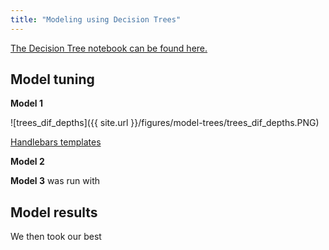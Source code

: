 ```yaml
---
title: "Modeling using Decision Trees"
---
```


[The Decision Tree notebook can be found here.](https://github.com/sedelmeyer/predicting-crime/blob/master/notebooks/031_MODEL_decision_trees.ipynb)


## Model tuning


**Model 1** 

![trees_dif_depths]({{ site.url }}/figures/model-trees/trees_dif_depths.PNG)


[Handlebars templates](http://handlebarsjs.com/)

**Model 2** 


**Model 3** was run with 



## Model results
We then took our best 



